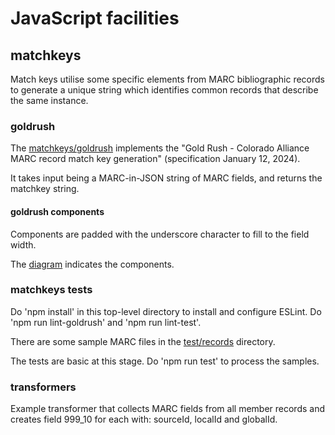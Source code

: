 # JavaScript facilities

## matchkeys

Match keys utilise some specific elements from MARC bibliographic records to generate a unique string which identifies common records that describe the same instance.

### goldrush

The [matchkeys/goldrush](matchkeys/goldrush/goldrush.mjs) implements the "Gold Rush - Colorado Alliance MARC record match key generation" (specification January 12, 2024).

It takes input being a MARC-in-JSON string of MARC fields, and returns the matchkey string.

#### goldrush components

Components are padded with the underscore character to fill to the field width.

The [diagram](matchkeys/goldrush/explain-matchkey-goldrush.png) indicates the components.

### matchkeys tests

Do 'npm install' in this top-level directory to install and configure ESLint. Do 'npm run lint-goldrush' and 'npm run lint-test'.

There are some sample MARC files in the [test/records](test/records) directory.

The tests are basic at this stage. Do 'npm run test' to process the samples.

### transformers

Example transformer that collects MARC fields from all member records and creates field 999_10 for each with: sourceId, localId and globalId.
